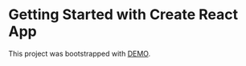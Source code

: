 # Getting Started with Create React App

This project was bootstrapped with [DEMO](https://covid19-tracker-haopham.surge.sh/).
